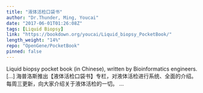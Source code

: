 ```yaml
---
title: "液体活检口袋书"
author: "Dr.Thunder, Ming, Youcai"
date: "2017-06-01T01:26:08Z"
tags: [Liquid Biopsy]
link: "https://bookdown.org/youcai/Liquid_biopsy_PocketBook/"
length_weight: "14%"
repo: "OpenGene/PocketBook"
pinned: false
---
```


Liquid biopsy pocket book (in Chinese), written by Bioinformatics engineers. [...] 海普洛斯推出【液体活检口袋书】专栏，对液体活检进行系统、全面的介绍。每周三更新，向大家介绍关于液体活检的一切。 ...

